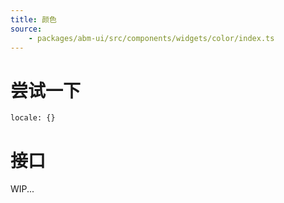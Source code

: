 ```yaml
---
title: 颜色
source:
	- packages/abm-ui/src/components/widgets/color/index.ts
---
```


# 尝试一下
```demo components/widgets/color
locale: {}
```

# 接口

WIP...

